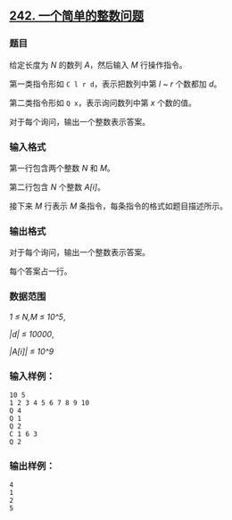 ## [242. 一个简单的整数问题](https://www.acwing.com/problem/content/248/)

### 题目

给定长度为 *N* 的数列 *A*，然后输入 *M* 行操作指令。

第一类指令形如 `C l r d`，表示把数列中第 *l ~ r* 个数都加 *d*。

第二类指令形如 `Q x`，表示询问数列中第 *x* 个数的值。

对于每个询问，输出一个整数表示答案。

### 输入格式

第一行包含两个整数 *N* 和 *M*。

第二行包含 *N* 个整数 *A[i]*。

接下来 *M* 行表示 *M* 条指令，每条指令的格式如题目描述所示。

### 输出格式

对于每个询问，输出一个整数表示答案。

每个答案占一行。

### 数据范围

*1 ≤ N,M ≤ 10^5*,

*|d| ≤ 10000*,

*|A[i]| ≤ 10^9*

### 输入样例：

```
10 5
1 2 3 4 5 6 7 8 9 10
Q 4
Q 1
Q 2
C 1 6 3
Q 2
```

### 输出样例：

```
4
1
2
5
```
